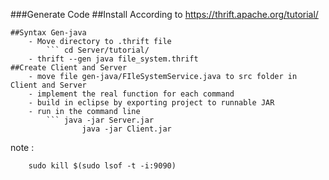 

###Generate Code
	##Install
		According to https://thrift.apache.org/tutorial/
	
	##Syntax Gen-java
		- Move directory to .thrift file
			``` cd Server/tutorial/
		- thrift --gen java file_system.thrift
	##Create Client and Server
		- move file gen-java/FIleSystemService.java to src folder in Client and Server 
		- implement the real function for each command
		- build in eclipse by exporting project to runnable JAR
		- run in the command line
			``` java -jar Server.jar
					java -jar Client.jar

note :
```
	sudo kill $(sudo lsof -t -i:9090)
